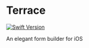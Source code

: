 # Terrace

[![Swift Version](https://img.shields.io/badge/swift-4.2-orange.svg)](https://swift.org/blog/swift-4-2-released/)

An elegant form builder for iOS

